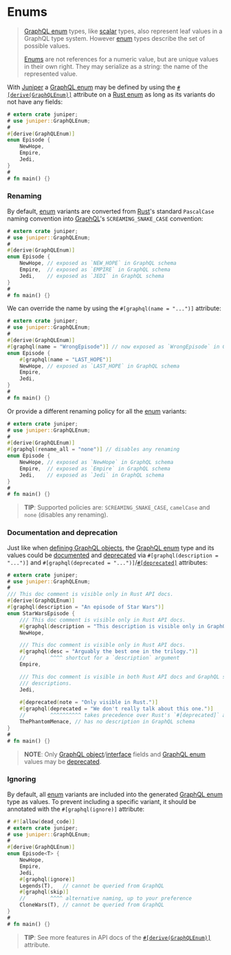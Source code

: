 Enums
=====

> [GraphQL enum][0] types, like [scalar][1] types, also represent leaf values in a GraphQL type system. However [enum][0] types describe the set of possible values.
>
> [Enums][0] are not references for a numeric value, but are unique values in their own right. They may serialize as a string: the name of the represented value.

With [Juniper] a [GraphQL enum][0] may be defined by using the [`#[derive(GraphQLEnum)]`][2] attribute on a [Rust enum][3] as long as its variants do not have any fields:
```rust
# extern crate juniper;
# use juniper::GraphQLEnum;
#
#[derive(GraphQLEnum)]
enum Episode {
    NewHope,
    Empire,
    Jedi,
}
#
# fn main() {}
```


### Renaming

By default, [enum][3] variants are converted from [Rust]'s standard `PascalCase` naming convention into [GraphQL]'s `SCREAMING_SNAKE_CASE` convention:
```rust
# extern crate juniper;
# use juniper::GraphQLEnum;
#
#[derive(GraphQLEnum)]
enum Episode {
    NewHope, // exposed as `NEW_HOPE` in GraphQL schema
    Empire,  // exposed as `EMPIRE` in GraphQL schema
    Jedi,    // exposed as `JEDI` in GraphQL schema
}
#
# fn main() {}
```

We can override the name by using the `#[graphql(name = "...")]` attribute:
```rust
# extern crate juniper;
# use juniper::GraphQLEnum;
#
#[derive(GraphQLEnum)]
#[graphql(name = "WrongEpisode")] // now exposed as `WrongEpisode` in GraphQL schema
enum Episode {
    #[graphql(name = "LAST_HOPE")]
    NewHope, // exposed as `LAST_HOPE` in GraphQL schema
    Empire,
    Jedi,
}
#
# fn main() {}
```

Or provide a different renaming policy for all the [enum][3] variants:
```rust
# extern crate juniper;
# use juniper::GraphQLEnum;
#
#[derive(GraphQLEnum)]
#[graphql(rename_all = "none")] // disables any renaming
enum Episode {
    NewHope, // exposed as `NewHope` in GraphQL schema
    Empire,  // exposed as `Empire` in GraphQL schema
    Jedi,    // exposed as `Jedi` in GraphQL schema
}
#
# fn main() {}
```
> **TIP**: Supported policies are: `SCREAMING_SNAKE_CASE`, `camelCase` and `none` (disables any renaming).


### Documentation and deprecation

Just like when [defining GraphQL objects](objects/index.md#documentation), the [GraphQL enum][0] type and its values could be [documented][4] and [deprecated][5] via `#[graphql(description = "...")]` and `#[graphql(deprecated = "...")]`/[`#[deprecated]`][13] attributes:
```rust
# extern crate juniper;
# use juniper::GraphQLEnum;
#
/// This doc comment is visible only in Rust API docs.
#[derive(GraphQLEnum)]
#[graphql(description = "An episode of Star Wars")]
enum StarWarsEpisode {
    /// This doc comment is visible only in Rust API docs.
    #[graphql(description = "This description is visible only in GraphQL schema.")]
    NewHope,

    /// This doc comment is visible only in Rust API docs.
    #[graphql(desc = "Arguably the best one in the trilogy.")]
    //        ^^^^ shortcut for a `description` argument
    Empire,

    /// This doc comment is visible in both Rust API docs and GraphQL schema 
    /// descriptions.
    Jedi,
    
    #[deprecated(note = "Only visible in Rust.")]
    #[graphql(deprecated = "We don't really talk about this one.")]
    //        ^^^^^^^^^^ takes precedence over Rust's `#[deprecated]` attribute
    ThePhantomMenace, // has no description in GraphQL schema
}
#
# fn main() {}
```
> **NOTE**: Only [GraphQL object][6]/[interface][7] fields and [GraphQL enum][0] values may be [deprecated][5].


### Ignoring

By default, all [enum][3] variants are included into the generated [GraphQL enum][0] type as values. To prevent including a specific variant, it should be annotated with the `#[graphql(ignore)]` attribute:
```rust
# #![allow(dead_code)]
# extern crate juniper;
# use juniper::GraphQLEnum;
#
#[derive(GraphQLEnum)]
enum Episode<T> {
    NewHope,
    Empire,
    Jedi,
    #[graphql(ignore)]
    Legends(T),   // cannot be queried from GraphQL
    #[graphql(skip)]
    //        ^^^^ alternative naming, up to your preference
    CloneWars(T), // cannot be queried from GraphQL
}
#
# fn main() {}
```

> **TIP**: See more features in API docs of the [`#[derive(GraphQLEnum)]`][2] attribute.




[GraphQL]: https://graphql.org
[Juniper]: https://docs.rs/juniper
[Rust]: https://www.rust-lang.org

[0]: https://spec.graphql.org/October2021#sec-Enums
[1]: https://spec.graphql.org/October2021#sec-Scalars
[2]: https://docs.rs/juniper/latest/juniper/derive.GraphQLEnum.html
[3]: https://doc.rust-lang.org/reference/items/enumerations.html
[4]: https://spec.graphql.org/October2021#sec-Descriptions
[5]: https://spec.graphql.org/October2021#sec--deprecated
[6]: https://spec.graphql.org/October2021#sec-Objects
[7]: https://spec.graphql.org/October2021#sec-Interfaces
[13]: https://doc.rust-lang.org/reference/attributes/diagnostics.html#the-deprecated-attribute